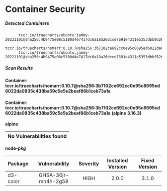 # Container Security

##### Detected Containers

          tccr.io/truecharts/ubuntu:jammy-20221101@sha256:4b9475e08c5180d4e7417dc6a18a26dcce7691e4311e5353dbb952645c5ff43f
          tccr.io/truecharts/homarr:0.10.7@sha256:3b7102ce692cc0e95c8695ed6022da0835c438ba59c5e5e2beaf86b1ceb73a1e
          tccr.io/truecharts/ubuntu:jammy-20221101@sha256:4b9475e08c5180d4e7417dc6a18a26dcce7691e4311e5353dbb952645c5ff43f

##### Scan Results

**Container: tccr.io/truecharts/homarr:0.10.7@sha256:3b7102ce692cc0e95c8695ed6022da0835c438ba59c5e5e2beaf86b1ceb73a1e**

#### Container: tccr.io/truecharts/homarr:0.10.7@sha256:3b7102ce692cc0e95c8695ed6022da0835c438ba59c5e5e2beaf86b1ceb73a1e (alpine 3.16.3)
    

**alpine**

      
| No Vulnerabilities found         |
|:---------------------------------|

      

**node-pkg**

      
| Package         |    Vulnerability   |   Severity  |  Installed Version | Fixed Version |
|:----------------|:------------------:|:-----------:|:------------------:|:-------------:|
| d3-color         |    GHSA-36jr-mh4h-2g58   |   HIGH  |  2.0.0 | 3.1.0 |

